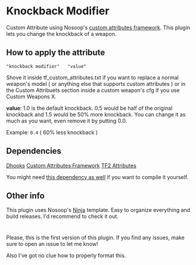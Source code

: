 # Knockback Modifier

Custom Attribute using Nosoop's [custom attributes framework](https://github.com/nosoop/SM-TFCustAttr). 
This plugin lets you change the knockback of a weapon.

## How to apply the attribute

`"knockback modifier" 	"value"`

Shove it inside tf_custom_attributes.txt if you want to replace a normal weapon's model ( or anything else that supports custom attributes ) or in the Custom Attribuets section inside a custom weapon's cfg if you use Custom Weapons X.

**value**: 1.0 is the default knockback. 0.5 would be half of the original knockback and 1.5 would be 50% more knockback. You can change it as much as you want, even remove it by putting 0.0.

Example: `0.4` ( 60% less knockback )

## Dependencies

[Dhooks](https://github.com/peace-maker/DHooks2)
[Custom Attributes Framework](https://github.com/nosoop/SM-TFCustAttr)
[TF2 Attributes](https://github.com/nosoop/tf2attributes)

You might need [this dependency as well](https://github.com/nosoop/stocksoup) if you want to compile it yourself.

## Other info

This plugin uses Nosoop's [Ninja](https://github.com/nosoop/NinjaBuild-SMPlugin) template. Easy to organize everything and build releases. I'd recommend to check it out.

#

Please, this is the first version of this plugin. If you find any issues, make sure to open an issue to let me know!

Also I've got no clue how to properly format this.
